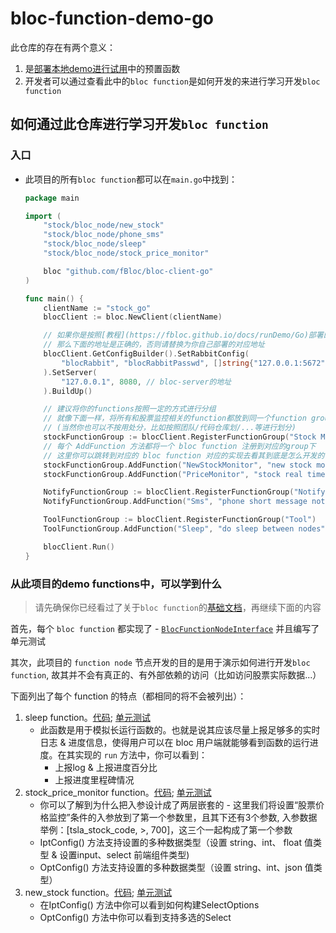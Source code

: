 # bloc-function-demo-go
此仓库的存在有两个意义：
1. 是[部署本地demo进行试用](https://fbloc.github.io/docs/runDemo/Go)中的预置函数
2. 开发者可以通过查看此中的`bloc function`是如何开发的来进行学习开发`bloc function`

## 如何通过此仓库进行学习开发`bloc function`
### 入口
- 此项目的所有`bloc function`都可以在`main.go`中找到：
    ```go
    package main

    import (
        "stock/bloc_node/new_stock"
        "stock/bloc_node/phone_sms"
        "stock/bloc_node/sleep"
        "stock/bloc_node/stock_price_monitor"

        bloc "github.com/fBloc/bloc-client-go"
    )

    func main() {
        clientName := "stock_go"
        blocClient := bloc.NewClient(clientName)

        // 如果你是按照[教程](https://fbloc.github.io/docs/runDemo/Go)部署的bloc环境
        // 那么下面的地址是正确的，否则请替换为你自己部署的对应地址
        blocClient.GetConfigBuilder().SetRabbitConfig(
            "blocRabbit", "blocRabbitPasswd", []string{"127.0.0.1:5672"}, "", // rabbit的地址
        ).SetServer(
            "127.0.0.1", 8080, // bloc-server的地址
        ).BuildUp()

        // 建议将你的functions按照一定的方式进行分组
        // 就像下面一样，将所有和股票监控相关的function都放到同一个function group中
        // (当然你也可以不按用处分，比如按照团队/代码仓库划/...等进行划分)
        stockFunctionGroup := blocClient.RegisterFunctionGroup("Stock Monitor")
        // 每个 AddFunction 方法都将一个 bloc function 注册到对应的group下
        // 这里你可以跳转到对应的 bloc function 对应的实现去看其到底是怎么开发的
        stockFunctionGroup.AddFunction("NewStockMonitor", "new stock monitor", &new_stock.NewStock{})
        stockFunctionGroup.AddFunction("PriceMonitor", "stock real time monitor", &stock_price_monitor.StockPriceMonitor{})

        NotifyFunctionGroup := blocClient.RegisterFunctionGroup("Notify")
        NotifyFunctionGroup.AddFunction("Sms", "phone short message notify", &phone_sms.SMS{})

        ToolFunctionGroup := blocClient.RegisterFunctionGroup("Tool")
        ToolFunctionGroup.AddFunction("Sleep", "do sleep between nodes", &sleep.Sleep{})

        blocClient.Run()
    }
    ```

### 从此项目的demo functions中，可以学到什么
> 请先确保你已经看过了关于`bloc function`的[基础文档](https://github.com/fBloc/bloc-client-go#readme)，再继续下面的内容

首先，每个 `bloc function` 都实现了 - [`BlocFunctionNodeInterface`](https://github.com/fBloc/bloc-client-go/blob/main/function_interface.go#L10) 并且编写了 单元测试

其次，此项目的 `function node` 节点开发的目的是用于演示如何进行开发`bloc function`, 故其并不会有真正的、有外部依赖的访问（比如访问股票实际数据...）

下面列出了每个 function 的特点（都相同的将不会被列出）：
1. sleep function。[代码](/bloc_node/sleep/node.go); [单元测试](/bloc_node/sleep/node_test.go)
    - 此函数是用于模拟长运行函数的。也就是说其应该尽量上报足够多的实时日志 & 进度信息，使得用户可以在 bloc 用户端就能够看到函数的运行进度。在其实现的 `run` 方法中，你可以看到：
        - 上报log & 上报进度百分比
        - 上报进度里程碑情况
2. stock_price_monitor function。[代码](/bloc_node/stock_price_monitor/node.go); [单元测试](/bloc_node/stock_price_monitor/node_test.go)
    - 你可以了解到为什么把入参设计成了两层嵌套的 - 这里我们将设置“股票价格监控”条件的入参放到了第一个参数里，且其下还有3个参数, 入参数据举例：[tsla_stock_code, >, 700]，这三个一起构成了第一个参数
    - IptConfig() 方法支持设置的多种数据类型（设置 string、int、 float 值类型 & 设置input、select 前端组件类型)
    - OptConfig() 方法支持设置的多种数据类型（设置 string、int、json 值类型）
3. new_stock function。[代码](/bloc_node/new_stock/node.go); [单元测试](/bloc_node/new_stock/node_test.go)
    - 在IptConfig() 方法中你可以看到如何构建SelectOptions
    - OptConfig() 方法中你可以看到支持多选的Select

